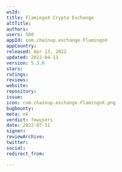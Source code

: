 ```yaml
---
wsId: 
title: FlamingoX Crypto Exchange
altTitle: 
authors: 
users: 500
appId: com.chainup.exchange.FlamingoX
appCountry: 
released: Apr 13, 2022
updated: 2022-04-13
version: 5.3.6
stars: 
ratings: 
reviews: 
website: 
repository: 
issue: 
icon: com.chainup.exchange.FlamingoX.png
bugbounty: 
meta: ok
verdict: fewusers
date: 2022-07-31
signer: 
reviewArchive: 
twitter: 
social: 
redirect_from: 

---
```



